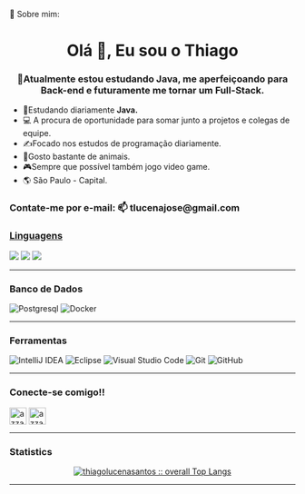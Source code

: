 💫 Sobre mim:





<h1 align="center">Olá 👋, Eu sou o Thiago</h1>
<h3 align="center">🧠Atualmente estou estudando Java, me aperfeiçoando para Back-end e futuramente me tornar um Full-Stack.</h3>

- 🌱Estudando diariamente **Java.**
- 💻 A procura de oportunidade para somar junto a projetos e colegas de equipe.
- ✍️Focado nos estudos de programação diariamente.
- 🐶Gosto bastante de animais.
- 🎮Sempre que possível também jogo video game.
- 🌎 São Paulo - Capital.

<h3 align="left">Contate-me por e-mail: 📫 tlucenajose@gmail.com</h3>
<p align="left"></p>


<h3><u>Linguagens</u></h3> 
  <span>
    <img src="https://img.shields.io/badge/java-%23ED8B00.svg?style=for-the-badge&logo=openjdk&logoColor=white">
     <img src="https://img.shields.io/badge/HTML5-E34F26?style=for-the-badge&logo=html5&logoColor=white">
    <img src="https://img.shields.io/badge/CSS3-1572B6?style=for-the-badge&logo=css3&logoColor=white">
  </span>

 <hr>
 <h3> Banco de Dados </h3>

   ![Postgresql](https://img.shields.io/badge/postgres-%23316192.svg?style=for-the-badge&logo=postgresql&logoColor=white)
  ![Docker](https://img.shields.io/badge/docker-%230db7ed.svg?style=for-the-badge&logo=docker&logoColor=white)

  
  <!--
   <a href="https://www.java.com" target="_blank" rel="noreferrer"> <img src="https://raw.githubusercontent.com/devicons/devicon/master/icons/java/java-original.svg" alt="java" width="40" height="40"/> </a> 
     <a href="https://developer.mozilla.org/en-US/docs/Web/JavaScript" target="_blank" rel="noreferrer"> <img src="https://raw.githubusercontent.com/devicons/devicon/master/icons/javascript/javascript-original.svg" alt="javascript" width="40" height="40"/> </a>  
   <a href="https://www.w3.org/html/" target="_blank" rel="noreferrer"> <img src="https://raw.githubusercontent.com/devicons/devicon/master/icons/html5/html5-original-wordmark.svg" alt="html5" width="40" height="40"/> </a> 
    <a href="https://www.w3schools.com/css/" target="_blank" rel="noreferrer"> <img src="https://raw.githubusercontent.com/devicons/devicon/master/icons/css3/css3-original-wordmark.svg" alt="css3" width="40" height="40"/> </a> </p>
     !-->
 <hr>
<h3> Ferramentas </h3>

![IntelliJ IDEA](https://img.shields.io/badge/IntelliJIDEA-000000.svg?style=for-the-badge&logo=intellij-idea&logoColor=white)
![Eclipse](https://img.shields.io/badge/Eclipse-FE7A16.svg?style=for-the-badge&logo=Eclipse&logoColor=white) 
![Visual Studio Code](https://img.shields.io/badge/Visual%20Studio%20Code-0078d7.svg?style=for-the-badge&logo=visual-studio-code&logoColor=white)
![Git](https://img.shields.io/badge/git-%23F05033.svg?style=for-the-badge&logo=git&logoColor=white)
![GitHub](https://img.shields.io/badge/github-%23121011.svg?style=for-the-badge&logo=github&logoColor=white)


<!--
 <img width="40" height="40" src="https://img.icons8.com/color/48/intellij-idea.png" alt="intellij-idea"/> </a>
 <img width="40" height="40" src="https://img.icons8.com/officel/40/000000/java-eclipse.png" alt="java-eclipse"/> </a>
 <a href="https://code.visualstudio.com/" target="blank"> <img src="https://cdn.jsdelivr.net/gh/devicons/devicon/icons/vscode/vscode-original.svg" alt="vscode" width="40" height="40"/> </a>  
 <a href="https://git-scm.com/" target="blank" rel="noreferrer"> <img src="https://www.vectorlogo.zone/logos/git-scm/git-scm-icon.svg" alt="git" width="40" height="40"/> </a>
<a href="https://github.com" target="blank"> <img src="https://cdn.jsdelivr.net/gh/devicons/devicon/icons/github/github-original.svg" alt="github" width="40" height="40"/> </a> <br>
-->
<hr>
<h3 align="left">Conecte-se comigo!!</h3>
<p align="left">
  <a href="https://www.linkedin.com/in/thiagojoselucena/" target="blank"><img align="center"
    src="https://img.shields.io/badge/linkedin-%231DA1F2.svg?style=for-the-badge&logo=linkedin&logoColor=white"
    alt="azzar" height="30"/></a>
  <a href="mailto:tlucenajose@gmail.com" target="blank"><img align="center"
    src="https://img.shields.io/badge/gmail-EA4335.svg?style=for-the-badge&logo=gmail&logoColor=white"
    alt="azzar" height="30"/></a>
<!--  <a href="https://wa.me/+551199999999" target="blank"><img align="center"
    src="https://img.shields.io/badge/whatsapp-4B7F1.svg?style=for-the-badge&logo=whatsapp&logoColor=white"
    alt="azzar" height="30"/></a>
  -->
  <br>
</p>


<hr>
<h3 align="left">Statistics</h3>
  <p align="center">
    <a href="https://github.com/thiagolucenasantos">
      <img src="https://github-readme-stats.vercel.app/api/top-langs/?username=thiagolucenasantos&langs_count=6&theme=gotham&layout=compact&count_private=true&show_icons=true&include_all_commits=true"
      alt="thiagolucenasantos :: overall Top Langs " /></a>
  </p>
  <hr>
 

<!--
## Status

<p><img src="https://github-readme-stats.vercel.app/api?username=thiagolucenasantos&theme=dark#gh-dark-mode-only&hide_border=false&include_all_commits=true&count_private=true" alt="thiagolucenasantos" /></p>
<!--<p><img src="https://github-readme-streak-stats.herokuapp.com/?user=thiagolucenasantos&theme=dark#gh-dark-mode-only&hide_border=false" alt="thiagolucenasantos" /></p> -->
<!--
<p><img src="https://github-readme-stats.vercel.app/api/top-langs/?username=thiagolucenasantos&theme=dark#gh-dark-mode-only&hide_border=false&include_all_commits=true&count_private=true&layout=compact" alt="thiagolucenasantos" /></p>



<!--
<p align="center">   <img alingn="center" src="https://profile-counter.glitch.me/thiagolucenasantos/count.svg" /></p>
-->
<!--![Code Time](http://img.shields.io/badge/Code%20Time-3%2C349%20hrs%2011%20mins-blue)
[Profile Views](http://img.shields.io/badge/Profile%20Views-2141-blue)
->


<!--
<div style="display: inline_block"><br>
  <img align="center" alt="Formando-React" height="30" width="40" src="https://raw.githubusercontent.com/devicons/devicon/master/icons/java/java-original.svg">
  <img align="center" alt="Formando-Js" height="30" width="40" src="https://raw.githubusercontent.com/devicons/devicon/master/icons/javascript/javascript-plain.svg">
  <img align="center" alt="Formando -HTML" height="30" width="40" src="https://raw.githubusercontent.com/devicons/devicon/master/icons/html5/html5-original.svg">
  <img align="center" alt="Formando-CSS" height="30" width="40" src="https://raw.githubusercontent.com/devicons/devicon/master/icons/css3/css3-original.svg">
</div>

<div align="center">
<h2> Seja, bem vindo!</h2>
</div>
</br>
<div align="center">
  <div align="center">
  <a href="https://github.com/thiagolucenasantos">
    <img height="180em" src="https://github-readme-stats.vercel.app/api?username=thiagolucenasantos&show_icons=true&theme=dark&include_all_commits=true&count_private=true"/>
    </div>
</br>
  <div align="center">
    <img height="180em" src="https://github-readme-stats.vercel.app/api/top-langs/?username=thiagolucenasantos&layout=compact&langs_count=7&theme=dark"/>
</div>
</div>

<br> <br>

<p align="center">   <img alingn="center" src="https://profile-counter.glitch.me/thiagolucenasantos/count.svg" /></p>

-->
